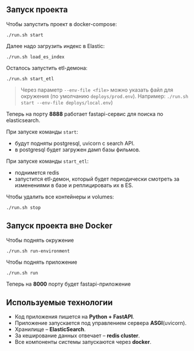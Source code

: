 ## Запуск проекта

Чтобы запустить проект в docker-compose:

```./run.sh start```

Далее надо загрузить индекс в Elastic:

```./run.sh load_es_index```

Осталось запустить etl-демона:

```./run.sh start_etl```

> Через параметр ```--env-file <file>``` можно указать файл для окружения (по умолчанию `deploys/prod.env`). Например: ```./run.sh start --env-file deploys/local.env```)

Теперь на порту **8888** работает fastapi-сервис для поиска по elasticsearch.

При запуске команды `start`:
* будут подняты postgresql, uvicorn с search API.
* в postgresql будет загружен дамп базы фильмов.

При запуске команды `start_etl`:
* поднимется redis
* запустится etl-демон, который будет периодически смотреть за изменениями в базе и реплицировать их в ES.

Чтобы удалить все контейнеры и volumes:

```./run.sh stop```

## Запуск проекта вне Docker 

Чтобы поднять окружение

```./run.sh run-environment```

Чтобы поднять приложение

```./run.sh run```


Теперь на **8000** порту будет fastapi-приложение

## Используемые технологии

- Код приложения пишется на **Python + FastAPI**.
- Приложение запускается под управлением сервера **ASGI**(uvicorn).
- Хранилище – **ElasticSearch**.
- За кеширование данных отвечает – **redis cluster**.
- Все компоненты системы запускаются через **docker**.